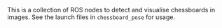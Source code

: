 This is a collection of ROS nodes to detect and visualise chessboards in images. See the launch files in `chessboard_pose` for usage.

